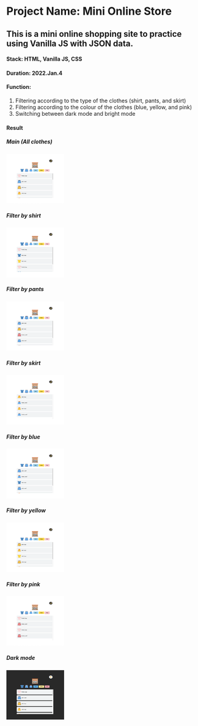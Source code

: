# Project Name: Mini Online Store

## This is a mini online shopping site to practice using Vanilla JS with JSON data.   
#### Stack: HTML, Vanilla JS, CSS   
#### Duration: 2022.Jan.4   
#### Function:
1. Filtering according to the type of the clothes (shirt, pants, and skirt) 
2. Filtering according to the colour of the clothes (blue, yellow, and pink)
3. Switching between dark mode and bright mode

#### Result
##### Main (All clothes)
<img src="img/All-clothes.png" width="30%" height="30%" alt="mainScreen" />

##### Filter by shirt
<img src="img/filter-by-shirt.png" width="30%" height="30%" alt="shirt" />

##### Filter by pants
<img src="img/filter-by-pants.png" width="30%" height="30%" alt="pants" />

##### Filter by skirt
<img src="img/filter-by-skirt.png" width="30%" height="30%" alt="skirt" />

##### Filter by blue
<img src="img/filter-by-blue.png" width="30%" height="30%" alt="blue" />

##### Filter by yellow
<img src="img/filter-by-yellow.png" width="30%" height="30%" alt="yellow" />

##### Filter by pink
<img src="img/filter-by-pink.png" width="30%" height="30%" alt="pink" />

##### Dark mode
<img src="img/dark-mode.png" width="30%" height="30%" alt="darkMode" />

